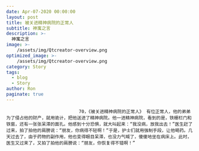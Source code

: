 ```yaml
---
date: Apr-07-2020 00:00:00
layout: post
title: 被关进精神病院的正常人
subtitle: 神寓之言
description: >-
  神寓之言
image: >-
    /assets/img/Qtcreator-overview.png
optimized_image: >-
    /assets/img/Qtcreator-overview.png
category: Story
tags:
  - blog
  - Story
author: Ron
paginate: true
---
```


							　　70，《被关进精神病院的正常人》 有位正常人，他的弟弟为了侵占他的财产，就用诡计，把他送进了精神病院。他一进精神病院，看到的是，铁栅栏门和铁窗，还有一张张呆滞的面孔。他感到十分恐惧，就大叫起来：“我没病，放我出去！”医生赶了过来，拍了拍他的肩膀说：“朋友，你病得不轻啊！“于是，护士们就用强制手段，让他喝药。几天过去了，由于药物的副作用，他也变得眼目呆滞，也没力气喊了，傻傻地坐在病床上。此时，医生又过来了，又拍了拍他的肩膀说：“朋友，你恢复得不错啊！”
							
							
						
